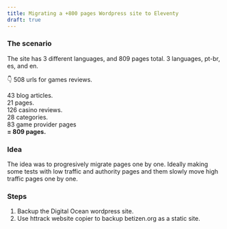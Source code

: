 ```yaml
---
title: Migrating a +800 pages Wordpress site to Eleventy
draft: true
---
```


### The scenario

The site has 3 different languages, and 809 pages total.
3 languages, pt-br, es, and en.

👇
508 urls for games reviews.

43 blog articles.
<br>
21 pages.
<br>
126 casino reviews.
<br>
28 categories.
<br>
83 game provider pages
<br>
**= 809 pages.**

### Idea

The idea was to progresively migrate pages one by one.
Ideally making some tests with low traffic and authority pages and them slowly move high traffic pages one by one.

### Steps

1. Backup the Digital Ocean wordpress site.
2. Use httrack website copier to backup betizen.org as a static site.
